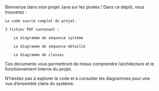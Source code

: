 

Bienvenue dans mon projet Java sur les pirates !
Dans ce dépôt, vous trouverez :

    Le code source complet du projet.

    3 fichier PDF contenant :

        Le diagramme de séquence système

        Le diagramme de séquence détaillé

        Le diagramme de classes

Ces documents vous permettront de mieux comprendre l’architecture et le fonctionnement interne du projet.

N’hésitez pas à explorer le code et à consulter les diagrammes pour une vue d’ensemble claire du système.
